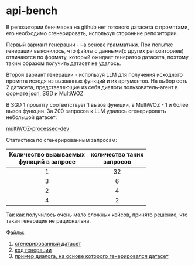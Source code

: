 # api-bench

В репозитории бенчмарка на github нет готового датасета с промптами, его необходимо сгенерировать, используя сторонние репозитории.

Первый вариант генерации - на основе грамматики. При попытке генерации выяснилось, что файлы с данными(с других репозиториев) отличаются по формату, который ожидает генератор датасета, поэтому таким образом получить датасет не удалось.

Второй вариант генерации - используя LLM для получения исходного промпта исходя из вызванных функций и их аргументов. 
На выбор есть 2 датасета, представляющие из себя диалоги пользователь-агент в формате json, SGD и MultiWOZ

В SGD 1 промпту соответствует 1 вызов функции, в MultiWOZ - 1 и более вызов функции.
За 200 запросов к LLM удалось сгенерировать небольшой датасет:

[multiWOZ-processed-dev](multiWOZ-processed-dev.jsonl)

Статистика по сгенерированным запросам:

| Количество вызываемых <br/>функций в запросе | количество таких <br/>запросов |
|:---------------------------------------:|:-------------------------:|
|                    1                    |            32             |
|                    3                    |             6             |
|                    2                    |             4             |
|                    4                    |             2             |

Так как получилось очень мало сложных кейсов, принято решение, что такая генерация не рациональна.

Файлы:

1) [сгенерированный датасет](multiWOZ-processed-dev.jsonl) <br>
2) [код генерации](api_bench_generation.ipynb) <br>
3) [пример диалога, на основе которого генерировался датасет](dialogues_001.json)